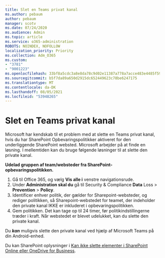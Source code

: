 ```yaml
---
title: Slet en Teams privat kanal
ms.author: pebaum
author: pebaum
manager: scotv
ms.date: 07/24/2020
ms.audience: Admin
ms.topic: article
ms.service: o365-administration
ROBOTS: NOINDEX, NOFOLLOW
localization_priority: Priority
ms.collection: Adm_O365
ms.custom:
- "3781"
- "9001223"
ms.openlocfilehash: 33bf8a5cdc3a8e8da78c9d02e11387a778a7acce483e4485f595d9e05b344433
ms.sourcegitcommit: b5f7da89a650d2915dc652449623c78be6247175
ms.translationtype: MT
ms.contentlocale: da-DK
ms.lasthandoff: 08/05/2021
ms.locfileid: "53948265"
---
```

# <a name="delete-a-teams-private-channel"></a>Slet en Teams privat kanal

Microsoft har kendskab til et problem med at slette en Teams privat kanal, hvis du har SharePoint Opbevaringspolitikker aktiveret for den underliggende SharePoint websted. Microsoft arbejder på at finde en løsning. I mellemtiden kan du bruge følgende løsninger til at slette den private kanal.

**Udelad gruppen af team/websteder fra SharePoint-opbevaringspolitikken.**

1. Gå til Office 365, og vælg **Vis alle i** venstre navigationsrude.
2. Under **Administration skal du** gå til Security & Compliance **Data** Loss  >  **Prevention**  >  **Policy**.
3. Identificer enhver politik, der gælder for Sharepoint-websteder, og rediger politikken, så Sharepoint-webstedet for teamet, der indeholder den private kanal IKKE er inkluderet i opbevaringspolitikken.
4. Gem politikken.
    Det kan tage op til 24 timer, før politikindstillingerne træder i kraft.
    Når webstedet er blevet udelukket, kan du slette den private kanal.  
    
Du ***kan*** muligvis slette den private kanal ved hjælp af Microsoft Teams på din Android-enhed. 

Du kan SharePoint oplysninger i [Kan ikke slette elementer i SharePoint Online eller OneDrive for Business](https://docs.microsoft.com/alchemyinsights/retention-policy-ediscovery-hold).